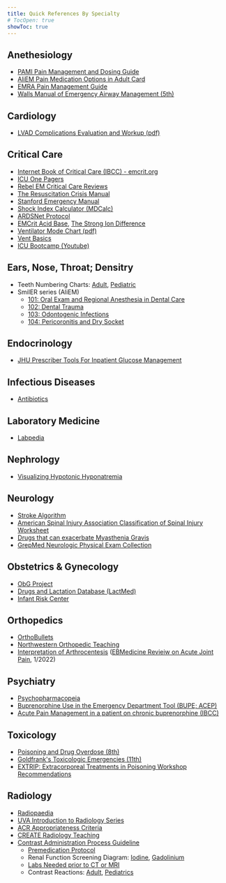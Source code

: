 ```yaml
---
title: Quick References By Specialty
# TocOpen: true
showToc: true
---
```


## Anethesiology

- [PAMI Pain Management and Dosing Guide](/pdfs/PAMI%20Pain%20Management%20Guide.pdf)
- [AliEM Pain Medication Options in Adult Card](/pdfs/Initial%20Pain%20Medication%20Options%20in%20Adults.pdf)
- [EMRA Pain Management Guide](https://www.emra.org/books/pain-management)
- [Walls Manual of Emergency Airway Management (5th)](http://proxy.library.jhu.edu/login?qurl=http%3A%2F%2Fovidsp.ovid.com%2Fovidweb.cgi%3FT%3DJS%26PAGE%3Dbooktext%26NEWS%3DN%26DF%3Dbookdb%26CSC%3DY%26AN%3D01996178%2F5th_Edition%26XPATH%3D%2FPG%280%29)

## Cardiology

- [LVAD Complications Evaluation and Workup (pdf)](/pdfs/LVAD%20Complications.pdf)

## Critical Care

- [Internet Book of Critical Care (IBCC) - emcrit.org](https://emcrit.org/ibcc/toc/)
- [ICU One Pagers](https://onepagericu.com/index)
- [Rebel EM Critical Care Reviews](https://rebelem.com/rebel-reviews/)
- [The Resuscitation Crisis Manual](/pdfs/The%20Resuscitation%20Crisis%20Manual%20(v1.01).pdf)
- [Stanford Emergency Manual](/pdfs/Stanford%20Emergency%20Manual.pdf)
- [Shock Index Calculator (MDCalc)](https://www.mdcalc.com/calc/1316/shock-index)
- [ARDSNet Protocol](/pdfs/ARDSnet%20Protocol.pdf)
- [EMCrit Acid Base](/pdfs/EMCrit%20Acid%20Based%20Sheet.pdf), [The Strong Ion Difference](https://litfl.com/strong-ion-difference/)
- [Ventilator Mode Chart (pdf)](/pdfs/Ventilator%20Mode%20Chart.pdf)
- [Vent Basics](https://ventbasics.com/)
- [ICU Bootcamp (Youtube)](https://www.youtube.com/playlist?list=PLRGsEja6ulHa7V962dgZs_Kifgc4KB5dG)

## Ears, Nose, Throat; Densitry

- Teeth Numbering Charts: [Adult](/img/tooth_numbering.jpg), [Pediatric](/img/pediatric_tooth_numbering.webp)
- SmilER series (AliEM)
  - [101: Oral Exam and Regional Anesthesia in Dental Care](https://www.aliem.com/smiler-101/)
  - [102: Dental Trauma](https://www.aliem.com/smiler-102/)
  - [103: Odontogenic Infections](https://www.aliem.com/smiler-103/)
  - [104: Pericoronitis and Dry Socket](https://www.aliem.com/smiler-104/)

## Endocrinology

- [JHU Prescriber Tools For Inpatient Glucose Management](https://livejohnshopkins.sharepoint.com/:b:/s/GlucoseSteeringCommittee/EQSCvNrJu8lFuVgkZB7tt00B3-nsloF0zOvgG8O2hu7eqQ?e=3g9YP9)

## Infectious Diseases

- [Antibiotics](/antibiotics)

## Laboratory Medicine

- [Labpedia](https://labpedia.net/)

## Nephrology

- [Visualizing Hypotonic Hyponatremia](/img/Visualizing%20Hypotonic%20Hyponatremia.jpg)

## Neurology

- [Stroke Algorithm](/img/Stroke%20Algorithm.jpg)
- [American Spinal Injury Association Classification of Spinal Injury Worksheet](/pdfs/American%20Spinal%20Injury%20Association%20Injury%20Worksheet.pdf)
- [Drugs that can exacerbate Myasthenia Gravis](/pdfs/papers/Drugs%20that%20Aggravate%20Myasthenia%20Gravis.pdf)
- [GrepMed Neurologic Physical Exam Collection](https://www.grepmed.com/?q=neurology+physicalexam)

## Obstetrics & Gynecology

- [ObG Project](https://www.obgproject.com/)
- [Drugs and Lactation Database (LactMed)](https://www.ncbi.nlm.nih.gov/books/NBK501922/)
- [Infant Risk Center](https://www.infantrisk.com/infantrisk-center-resources)

## Orthopedics

- [OrthoBullets](https://www.orthobullets.com/login)
- [Northwestern Orthopedic Teaching](https://www.ortho-teaching.feinberg.northwestern.edu/)
- [Interpretation of Arthrocentesis](/img/Interpretation%20of%20Arthrocentesis.png) ([EBMedicine Revieiw on Acute Joint Pain](https://www.ebmedicine.net/topics/musculoskeletal/joint-pain), 1/2022)

## Psychiatry

- [Psychopharmacopeia](https://psychopharmacopeia.com/index.php/)
- [Buprenorphine Use in the Emergency Department Tool (BUPE; ACEP)](https://www.acep.org/patient-care/bupe/)
- [Acute Pain Management in a patient on chronic buprenorphine (IBCC)](https://emcrit.org/ibcc/buprenorphine/#acute_pain_management_in_a_patient_on_chronic_buprenorphine)

## Toxicology

- [Poisoning and Drug Overdose (8th)](http://proxy.library.jhu.edu/login?qurl=http%3A%2F%2Faccessmedicine.mhmedical.com%2Fbook.aspx%3Fbookid%3D3195)
- [Goldfrank's Toxicologic Emergencies (11th)](http://proxy.library.jhu.edu/login?qurl=https%3A%2F%2Faccessemergencymedicine.mhmedical.com%2Fbook.aspx%3FbookID%3D2569)
- [EXTRIP: Extracorporeal Treatments in Poisoning Workshop Recommendations](https://www.extrip-workgroup.org/recommendations)

## Radiology

- [Radiopaedia](https://radiopaedia.org/)
- [UVA Introduction to Radiology Series](https://introductiontoradiology.net/)
- [ACR Appropriateness Criteria](https://acsearch.acr.org/list)
- [CREATE Radiology Teaching](https://www.create-rad.com/)
- [Contrast Administration Process Guideline](https://hpo.johnshopkins.edu/d/vj325TVT)
  - [Premedication Protocol](https://hpo.johnshopkins.edu/d/8S21E4Ck)
  - Renal Function Screening Diagram: [Iodine](https://hpo.johnshopkins.edu/d/hHtJ5BYu), [Gadolinium](https://hpo.johnshopkins.edu/d/Z08jpiou)
  - [Labs Needed prior to CT or MRI](https://hpo.johnshopkins.edu/d/gtZppYSJ)
  - Contrast Reactions: [Adult](https://hpo.johnshopkins.edu/d/ByRT0kAZ), [Pediatrics](https://hpo.johnshopkins.edu/d/0WkGU7AZ)
